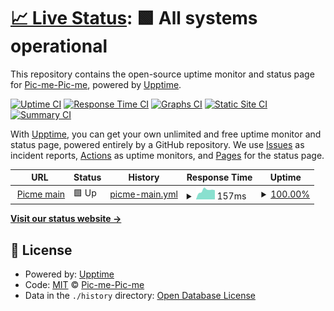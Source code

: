 # [📈 Live Status](https://Pic-me-Pic-me.github.io/Pic-me-upptime): <!--live status--> **🟩 All systems operational**

This repository contains the open-source uptime monitor and status page for [Pic-me-Pic-me](https://Pic-me-Pic-me.github.io/Pic-me-upptime), powered by [Upptime](https://github.com/upptime/upptime).

[![Uptime CI](https://github.com/Pic-me-Pic-me/Pic-me-upptime/workflows/Uptime%20CI/badge.svg)](https://github.com/Pic-me-Pic-me/Pic-me-upptime/actions?query=workflow%3A%22Uptime+CI%22)
[![Response Time CI](https://github.com/Pic-me-Pic-me/Pic-me-upptime/workflows/Response%20Time%20CI/badge.svg)](https://github.com/Pic-me-Pic-me/Pic-me-upptime/actions?query=workflow%3A%22Response+Time+CI%22)
[![Graphs CI](https://github.com/Pic-me-Pic-me/Pic-me-upptime/workflows/Graphs%20CI/badge.svg)](https://github.com/Pic-me-Pic-me/Pic-me-upptime/actions?query=workflow%3A%22Graphs+CI%22)
[![Static Site CI](https://github.com/Pic-me-Pic-me/Pic-me-upptime/workflows/Static%20Site%20CI/badge.svg)](https://github.com/Pic-me-Pic-me/Pic-me-upptime/actions?query=workflow%3A%22Static+Site+CI%22)
[![Summary CI](https://github.com/Pic-me-Pic-me/Pic-me-upptime/workflows/Summary%20CI/badge.svg)](https://github.com/Pic-me-Pic-me/Pic-me-upptime/actions?query=workflow%3A%22Summary+CI%22)

With [Upptime](https://upptime.js.org), you can get your own unlimited and free uptime monitor and status page, powered entirely by a GitHub repository. We use [Issues](https://github.com/Pic-me-Pic-me/Pic-me-upptime/issues) as incident reports, [Actions](https://github.com/Pic-me-Pic-me/Pic-me-upptime/actions) as uptime monitors, and [Pages](https://Pic-me-Pic-me.github.io/Pic-me-upptime) for the status page.

<!--start: status pages-->
<!-- This summary is generated by Upptime (https://github.com/upptime/upptime) -->
<!-- Do not edit this manually, your changes will be overwritten -->
<!-- prettier-ignore -->
| URL | Status | History | Response Time | Uptime |
| --- | ------ | ------- | ------------- | ------ |
| <img alt="" src="https://icons.duckduckgo.com/ip3/with-picme.com.ico" height="13"> [Picme main](https://with-picme.com/) | 🟩 Up | [picme-main.yml](https://github.com/Pic-me-Pic-me/Pic-me-upptime/commits/HEAD/history/picme-main.yml) | <details><summary><img alt="Response time graph" src="./graphs/picme-main/response-time-week.png" height="20"> 157ms</summary><br><a href="https://Pic-me-Pic-me.github.io/Pic-me-upptime/history/picme-main"><img alt="Response time 178" src="https://img.shields.io/endpoint?url=https%3A%2F%2Fraw.githubusercontent.com%2FPic-me-Pic-me%2FPic-me-upptime%2FHEAD%2Fapi%2Fpicme-main%2Fresponse-time.json"></a><br><a href="https://Pic-me-Pic-me.github.io/Pic-me-upptime/history/picme-main"><img alt="24-hour response time 290" src="https://img.shields.io/endpoint?url=https%3A%2F%2Fraw.githubusercontent.com%2FPic-me-Pic-me%2FPic-me-upptime%2FHEAD%2Fapi%2Fpicme-main%2Fresponse-time-day.json"></a><br><a href="https://Pic-me-Pic-me.github.io/Pic-me-upptime/history/picme-main"><img alt="7-day response time 157" src="https://img.shields.io/endpoint?url=https%3A%2F%2Fraw.githubusercontent.com%2FPic-me-Pic-me%2FPic-me-upptime%2FHEAD%2Fapi%2Fpicme-main%2Fresponse-time-week.json"></a><br><a href="https://Pic-me-Pic-me.github.io/Pic-me-upptime/history/picme-main"><img alt="30-day response time 137" src="https://img.shields.io/endpoint?url=https%3A%2F%2Fraw.githubusercontent.com%2FPic-me-Pic-me%2FPic-me-upptime%2FHEAD%2Fapi%2Fpicme-main%2Fresponse-time-month.json"></a><br><a href="https://Pic-me-Pic-me.github.io/Pic-me-upptime/history/picme-main"><img alt="1-year response time 178" src="https://img.shields.io/endpoint?url=https%3A%2F%2Fraw.githubusercontent.com%2FPic-me-Pic-me%2FPic-me-upptime%2FHEAD%2Fapi%2Fpicme-main%2Fresponse-time-year.json"></a></details> | <details><summary><a href="https://Pic-me-Pic-me.github.io/Pic-me-upptime/history/picme-main">100.00%</a></summary><a href="https://Pic-me-Pic-me.github.io/Pic-me-upptime/history/picme-main"><img alt="All-time uptime 99.04%" src="https://img.shields.io/endpoint?url=https%3A%2F%2Fraw.githubusercontent.com%2FPic-me-Pic-me%2FPic-me-upptime%2FHEAD%2Fapi%2Fpicme-main%2Fuptime.json"></a><br><a href="https://Pic-me-Pic-me.github.io/Pic-me-upptime/history/picme-main"><img alt="24-hour uptime 100.00%" src="https://img.shields.io/endpoint?url=https%3A%2F%2Fraw.githubusercontent.com%2FPic-me-Pic-me%2FPic-me-upptime%2FHEAD%2Fapi%2Fpicme-main%2Fuptime-day.json"></a><br><a href="https://Pic-me-Pic-me.github.io/Pic-me-upptime/history/picme-main"><img alt="7-day uptime 100.00%" src="https://img.shields.io/endpoint?url=https%3A%2F%2Fraw.githubusercontent.com%2FPic-me-Pic-me%2FPic-me-upptime%2FHEAD%2Fapi%2Fpicme-main%2Fuptime-week.json"></a><br><a href="https://Pic-me-Pic-me.github.io/Pic-me-upptime/history/picme-main"><img alt="30-day uptime 100.00%" src="https://img.shields.io/endpoint?url=https%3A%2F%2Fraw.githubusercontent.com%2FPic-me-Pic-me%2FPic-me-upptime%2FHEAD%2Fapi%2Fpicme-main%2Fuptime-month.json"></a><br><a href="https://Pic-me-Pic-me.github.io/Pic-me-upptime/history/picme-main"><img alt="1-year uptime 99.04%" src="https://img.shields.io/endpoint?url=https%3A%2F%2Fraw.githubusercontent.com%2FPic-me-Pic-me%2FPic-me-upptime%2FHEAD%2Fapi%2Fpicme-main%2Fuptime-year.json"></a></details>

<!--end: status pages-->

[**Visit our status website →**](https://Pic-me-Pic-me.github.io/Pic-me-upptime)

## 📄 License

- Powered by: [Upptime](https://github.com/upptime/upptime)
- Code: [MIT](./LICENSE) © [Pic-me-Pic-me](https://Pic-me-Pic-me.github.io/Pic-me-upptime)
- Data in the `./history` directory: [Open Database License](https://opendatacommons.org/licenses/odbl/1-0/)
